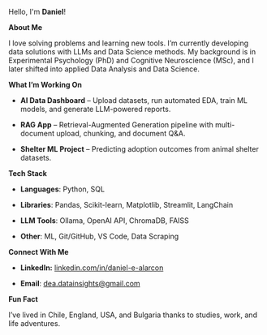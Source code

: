 Hello, I'm **Daniel**!

**About Me**

I love solving problems and learning new tools. I’m currently developing data solutions with LLMs and Data Science methods.
My background is in Experimental Psychology (PhD) and Cognitive Neuroscience (MSc), and I later shifted into applied Data Analysis and Data Science.

**What I’m Working On**

- **AI Data Dashboard** – Upload datasets, run automated EDA, train ML models, and generate LLM-powered reports.

- **RAG App** – Retrieval-Augmented Generation pipeline with multi-document upload, chunking, and document Q&A.

- **Shelter ML Project** – Predicting adoption outcomes from animal shelter datasets.

**Tech Stack** 

- **Languages**: Python, SQL

- **Libraries**: Pandas, Scikit-learn, Matplotlib, Streamlit, LangChain

- **LLM Tools**: Ollama, OpenAI API, ChromaDB, FAISS

- **Other**: ML, Git/GitHub, VS Code, Data Scraping

**Connect With Me**

- **LinkedIn:** [linkedin.com/in/daniel-e-alarcon](https://www.linkedin.com/in/daniel-e-alarcon)

- **Email**: dea.datainsights@gmail.com

**Fun Fact**

I’ve lived in Chile, England, USA, and Bulgaria thanks to studies, work, and life adventures.
